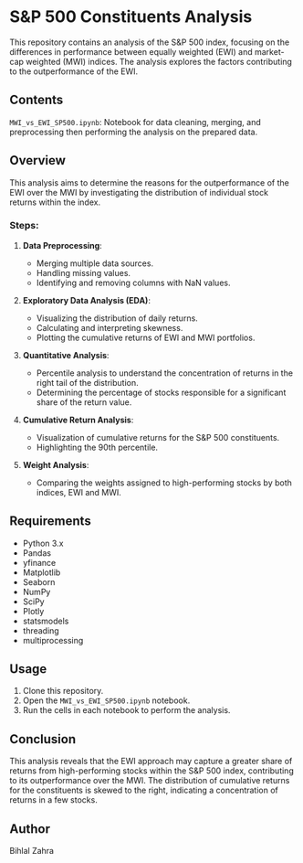 # S&P 500 Constituents Analysis

This repository contains an analysis of the S&P 500 index, focusing on the differences in performance between equally weighted (EWI) and market-cap weighted (MWI) indices. The analysis explores the factors contributing to the outperformance of the EWI.

## Contents

`MWI_vs_EWI_SP500.ipynb`: Notebook for data cleaning, merging, and preprocessing then performing the analysis on the prepared data.

## Overview

This analysis aims to determine the reasons for the outperformance of the EWI over the MWI by investigating the distribution of individual stock returns within the index.

### Steps:

1. **Data Preprocessing**:
    - Merging multiple data sources.
    - Handling missing values.
    - Identifying and removing columns with NaN values.

2. **Exploratory Data Analysis (EDA)**:
    - Visualizing the distribution of daily returns.
    - Calculating and interpreting skewness.
    - Plotting the cumulative returns of EWI and MWI portfolios.

3. **Quantitative Analysis**:
    - Percentile analysis to understand the concentration of returns in the right tail of the distribution.
    - Determining the percentage of stocks responsible for a significant share of the return value.

4. **Cumulative Return Analysis**:
    - Visualization of cumulative returns for the S&P 500 constituents.
    - Highlighting the 90th percentile.

5. **Weight Analysis**:
    - Comparing the weights assigned to high-performing stocks by both indices, EWI and MWI.

## Requirements

- Python 3.x
- Pandas
- yfinance
- Matplotlib
- Seaborn
- NumPy
- SciPy
- Plotly
- statsmodels
- threading
- multiprocessing

## Usage

1. Clone this repository.
2. Open the `MWI_vs_EWI_SP500.ipynb` notebook.
3. Run the cells in each notebook to perform the analysis.

## Conclusion

This analysis reveals that the EWI approach may capture a greater share of returns from high-performing stocks within the S&P 500 index, contributing to its outperformance over the MWI. The distribution of cumulative returns for the constituents is skewed to the right, indicating a concentration of returns in a few stocks.

## Author

Bihlal Zahra
